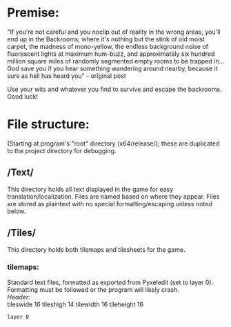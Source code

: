 # Premise:
"If you're not careful and you noclip out of reality in the wrong areas, you'll end up in the Backrooms, where it's nothing but the stink of old moist carpet, the madness of mono-yellow, the endless background noise of fluorescent lights at maximum hum-buzz, and approximately six hundred million square miles of randomly segmented empty rooms to be trapped in... <br>
God save you if you hear something wandering around nearby, because it sure as hell has heard you" - original post

Use your wits and whatever you find to survive and escape the backrooms. Good luck!

# File structure:
(Starting at program's "root" directory (x64/release/); these are duplicated to the project directory for debugging.
## /Text/
This directory holds all text displayed in the game for easy translation/localization. Files are named based on where they appear. Files are stored as plaintext with no special formatting/escaping unless noted below.

## /Tiles/
This directory holds both tilemaps and tilesheets for the game.

### tilemaps:
Standard text files, formatted as exported from Pyxeledit (set to layer 0). Formatting must be followed or the program will likely crash. <br>
_Header:_ <br>
    tileswide 16
    tileshigh 14
    tilewidth 16
    tileheight 16

    layer 0
